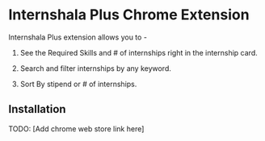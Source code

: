 # Internshala Plus Chrome Extension

Internshala Plus extension allows you to -

1. See the Required Skills and # of internships right in the internship card.

2. Search and filter internships by any keyword.

3. Sort By stipend or # of internships.

## Installation

TODO: [Add chrome web store link here]
